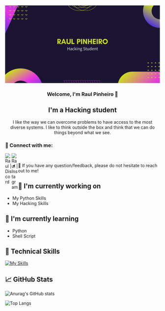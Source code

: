 <p align="center">
  <a href="https://github.com/raulp2007" target="_blank" rel="noreferrer"><img src="banner.png" alt="my banner"></a>
</p>

<h3 align="center">
Welcome, I'm Raul Pinheiro 👋
</h3>

<h2 align="center">
I'm a Hacking student
</h2> 

<p align="center">I like the way we can overcome problems to have access to the most diverse systems. I like to think outside the box and think that we can do things beyond what we see.</p>

### 🤝 Connect with me:

<a href="https://discord.com/users/493084892679372840"><img align="left" src="https://skillicons.dev/icons?i=discord" alt="Raul | Discord" width="21px"/></a>
<a href="https://instagram.com/rtsp._"><img align="left" src="https://skillicons.dev/icons?i=instagram" alt="Raul | Instagram" width="21px"/></a>
</br>
- 💬 If you have any question/feedback, please do not hesitate to reach out to me!

## 🔭 I'm currently working on

- My Python Skills
- My Hacking Skills

## 🌱 I'm currently learning

- Python
- Shell Script

## 💼 Technical Skills

[![My Skills](https://skillicons.dev/icons?i=python,linux,bash,vim,sqlite,mysql)](https://skillicons.dev)

## 📈 GitHub Stats 

![Anurag's GitHub stats](https://github-readme-stats.vercel.app/api?username=raulp2007&count_private=true&theme=radical&show_icons=true)

![Top Langs](https://github-readme-stats.vercel.app/api/top-langs/?username=raulp2007&layout=compact&theme=radical)
